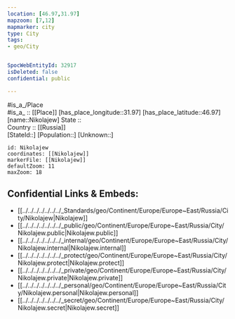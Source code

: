 ```yaml
---
location: [46.97,31.97] 
mapzoom: [7,12] 
mapmarker: city 
type: City
tags:
- geo/City


SpocWebEntityId: 32917
isDeleted: false
confidential: public

---
```

#is_a_/Place  
#is_a_ :: [[Place]] 
[has_place_longitude::31.97] 
[has_place_latitude::46.97] 
[name::Nikolajew] 
State ::  
Country :: [[Russia]]  
[StateId::] 
[Population::] 
[Unknown::] 


```leaflet
id: Nikolajew
coordinates: [[Nikolajew]] 
markerFile: [[Nikolajew]] 
defaultZoom: 11 
maxZoom: 18
```


## Confidential Links & Embeds: 
- [[../../../../../../../_Standards/geo/Continent/Europe/Europe~East/Russia/City/Nikolajew|Nikolajew]] 
- [[../../../../../../../_public/geo/Continent/Europe/Europe~East/Russia/City/Nikolajew.public|Nikolajew.public]] 
- [[../../../../../../../_internal/geo/Continent/Europe/Europe~East/Russia/City/Nikolajew.internal|Nikolajew.internal]] 
- [[../../../../../../../_protect/geo/Continent/Europe/Europe~East/Russia/City/Nikolajew.protect|Nikolajew.protect]] 
- [[../../../../../../../_private/geo/Continent/Europe/Europe~East/Russia/City/Nikolajew.private|Nikolajew.private]] 
- [[../../../../../../../_personal/geo/Continent/Europe/Europe~East/Russia/City/Nikolajew.personal|Nikolajew.personal]] 
- [[../../../../../../../_secret/geo/Continent/Europe/Europe~East/Russia/City/Nikolajew.secret|Nikolajew.secret]] 
